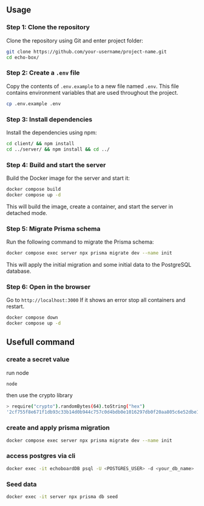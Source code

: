 ## Usage

### Step 1: Clone the repository

Clone the repository using Git and enter project folder:

```bash
git clone https://github.com/your-username/project-name.git
cd echo-box/
```

### Step 2: Create a `.env` file

Copy the contents of `.env.example` to a new file named `.env`. This file contains environment variables that are used throughout the project.

```bash
cp .env.example .env
```

### Step 3: Install dependencies

Install the dependencies using npm:

```bash
cd client/ && npm install
cd ../server/ && npm install && cd ../
```

### Step 4: Build and start the server

Build the Docker image for the server and start it:

```bash
docker compose build
docker compose up -d
```

This will build the image, create a container, and start the server in detached mode.

### Step 5: Migrate Prisma schema

Run the following command to migrate the Prisma schema:

```bash
docker compose exec server npx prisma migrate dev --name init
```

This will apply the initial migration and some initial data to the PostgreSQL database.

### Step 6: Open in the browser

Go to `http://localhost:3000`
If it shows an error stop all containers and restart.

```bash
docker compose down
docker compose up -d
```

## Usefull command

### create a secret value

run node

```sh
node
```

then use the crypto library

```sh
> require("crypto").randomBytes(64).toString("hex")
'2cf755f8e671f1db93c33b14d0b944c757c0d4bdb0e1016297db0f20aa805c6e52dbe1410423307136f125d3ec0900a4385c6e5f61fe7ba989cc06ed0c91ffa9'
```

### create and apply prisma migration

```sh
docker compose exec server npx prisma migrate dev --name init
```

### access postgres via cli

```sh
docker exec -it echoboardDB psql -U <POSTGRES_USER> -d <your_db_name>
```

### Seed data

```sh
docker exec -it server npx prisma db seed
```
